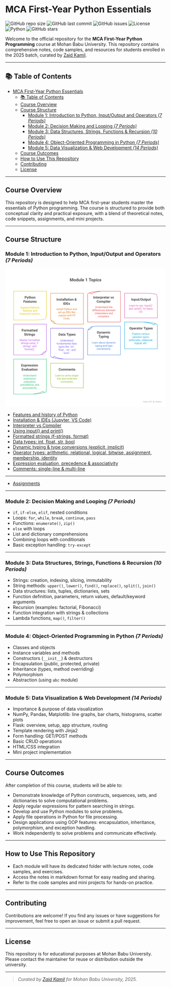# MCA First-Year Python Essentials

![GitHub repo size](https://img.shields.io/github/repo-size/Mohan-Babu-University-Official/mca_python_course_content_2025?style=flat-square)
![GitHub last commit](https://img.shields.io/github/last-commit/Mohan-Babu-University-Official/mca_python_course_content_2025?style=flat-square)
![GitHub issues](https://img.shields.io/github/issues/Mohan-Babu-University-Official/mca_python_course_content_2025?style=flat-square)
![License](https://img.shields.io/badge/license-Educational-blue?style=flat-square)
![Python](https://img.shields.io/badge/python-3.10%2B-blue?style=flat-square)
![GitHub stars](https://img.shields.io/github/stars/Mohan-Babu-University-Official/mca_python_course_content_2025?style=social)

Welcome to the official repository for the **MCA First-Year Python Programming** course at Mohan Babu University. This repository contains comprehensive notes, code samples, and resources for students enrolled in the 2025 batch, curated by [Zaid Kamil](https://github.com/zaid-kamil).

---

## 📚 Table of Contents

- [MCA First-Year Python Essentials](#mca-first-year-python-essentials)
  - [📚 Table of Contents](#-table-of-contents)
  - [Course Overview](#course-overview)
  - [Course Structure](#course-structure)
    - [Module 1: Introduction to Python, Input/Output and Operators _(7 Periods)_](#module-1-introduction-to-python-inputoutput-and-operators-7-periods)
    - [Module 2: Decision Making and Looping _(7 Periods)_](#module-2-decision-making-and-looping-7-periods)
    - [Module 3: Data Structures, Strings, Functions \& Recursion _(10 Periods)_](#module-3-data-structures-strings-functions--recursion-10-periods)
    - [Module 4: Object-Oriented Programming in Python _(7 Periods)_](#module-4-object-oriented-programming-in-python-7-periods)
    - [Module 5: Data Visualization \& Web Development _(14 Periods)_](#module-5-data-visualization--web-development-14-periods)
  - [Course Outcomes](#course-outcomes)
  - [How to Use This Repository](#how-to-use-this-repository)
  - [Contributing](#contributing)
  - [License](#license)

---

## Course Overview

This repository is designed to help MCA first-year students master the essentials of Python programming. The course is structured to provide both conceptual clarity and practical exposure, with a blend of theoretical notes, code snippets, assignments, and mini projects.

---

## Course Structure

### Module 1: Introduction to Python, Input/Output and Operators _(7 Periods)_
<img src="module_1/Module 1_ Topics.png" alt="Module 1 Image" width="600">

- [Features and history of Python](module_1/module1_features_and_history_of_python.md)
- [Installation & IDEs (Jupyter, VS Code)](module_1/module1_installation_and_ides.md)
- [Interpreter vs Compiler](module_1/module1_interpreter_vs_compiler.md)
- [Using input() and print()](module_1/module1_input_output_and_data_types.md#1-using-input-and-print)
- [Formatted strings (f-strings, format)](module_1/module1_input_output_and_data_types.md#2-formatted-strings)
- [Data types: int, float, str, bool](module1_input_output_and_data_types.md#3-data-types-int-float-str-bool)
- [Dynamic typing & type conversions (explicit, implicit)](module1_input_output_and_data_types.md#4-extra-tips-for-students)
- [Operator types: arithmetic, relational, logical, bitwise, assignment, membership, identity](module_1/module1_operators_expressions_comments.md#1-operator-types-in-python)
- [Expression evaluation, precedence & associativity](module_1/module1_operators_expressions_comments.md#2-expression-evaluation-precedence--associativity)
- [Comments: single-line & multi-line](module_1/module1_operators_expressions_comments.md#3-comments-in-python)
---
- [Assignments](assignments/module_1_1.md)
---

### Module 2: Decision Making and Looping _(7 Periods)_

- `if`, `if-else`, `elif`, nested conditions
- Loops: `for`, `while`, `break`, `continue`, `pass`
- Functions: `enumerate()`, `zip()`
- `else` with loops
- List and dictionary comprehensions
- Combining loops with conditionals
- Basic exception handling: `try-except`

---

### Module 3: Data Structures, Strings, Functions & Recursion _(10 Periods)_

- Strings: creation, indexing, slicing, immutability
- String methods: `upper()`, `lower()`, `find()`, `replace()`, `split()`, `join()`
- Data structures: lists, tuples, dictionaries, sets
- Function definition, parameters, return values, default/keyword arguments
- Recursion (examples: factorial, Fibonacci)
- Function integration with strings & collections
- Lambda functions, `map()`, `filter()`

---

### Module 4: Object-Oriented Programming in Python _(7 Periods)_

- Classes and objects
- Instance variables and methods
- Constructors (`__init__`) & destructors
- Encapsulation (public, protected, private)
- Inheritance (types, method overriding)
- Polymorphism
- Abstraction (using `abc` module)

---

### Module 5: Data Visualization & Web Development _(14 Periods)_

- Importance & purpose of data visualization
- NumPy, Pandas, Matplotlib: line graphs, bar charts, histograms, scatter plots
- Flask: overview, setup, app structure, routing
- Template rendering with Jinja2
- Form handling: GET/POST methods
- Basic CRUD operations
- HTML/CSS integration
- Mini project implementation

---

## Course Outcomes

After completion of this course, students will be able to:

- Demonstrate knowledge of Python constructs, sequences, sets, and dictionaries to solve computational problems.
- Apply regular expressions for pattern searching in strings.
- Develop and use Python modules to solve problems.
- Apply file operations in Python for file processing.
- Design applications using OOP features: encapsulation, inheritance, polymorphism, and exception handling.
- Work independently to solve problems and communicate effectively.

---

## How to Use This Repository

- Each module will have its dedicated folder with lecture notes, code samples, and exercises.
- Access the notes in markdown format for easy reading and sharing.
- Refer to the code samples and mini projects for hands-on practice.

---

## Contributing

Contributions are welcome! If you find any issues or have suggestions for improvement, feel free to open an issue or submit a pull request.

---

## License

This repository is for educational purposes at Mohan Babu University. Please contact the maintainer for reuse or distribution outside the university.

---

> _Curated by [Zaid Kamil](https://github.com/zaid-kamil) for Mohan Babu University, 2025._
